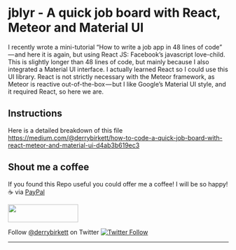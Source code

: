 # jblyr - A quick job board with React, Meteor and Material UI
I recently wrote a mini-tutorial “How to write a job app in 48 lines of code” — and here it is again, but using React JS: Facebook’s javascript love-child. This is slightly longer than 48 lines of code, but mainly because I also integrated a Material UI interface. I actually learned React so I could use this UI library. React is not strictly necessary with the Meteor framework, as Meteor is reactive out-of-the-box — but I like Google’s Material UI style, and it required React, so here we are.

## Instructions
Here is a detailed breakdown of this file
https://medium.com/@derrybirkett/how-to-code-a-quick-job-board-with-react-meteor-and-material-ui-d4ab3b619ec3

## Shout me a coffee
If you found this Repo useful you could offer me a coffee! I will be so happy! ☕️ via [PayPal](https://www.paypal.me/derrybirkett/5) 

<a href="https://www.paypal.me/derrybirkett/5">
  <img width="160" height="41" src=".images/paypal-badge.png" >
</a>

Follow [@derrybirkett](https://twitter.com/derrybirkett) on Twitter [![Twitter Follow](https://img.shields.io/twitter/follow/derrybirkett.svg?style=social&label=Follow)]()

---
